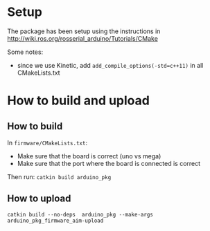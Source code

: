 # Setup

The package has been setup using the instructions in http://wiki.ros.org/rosserial_arduino/Tutorials/CMake

Some notes:
* since we use Kinetic, add `add_compile_options(-std=c++11)` in all CMakeLists.txt

# How to build and upload

## How to build

In `firmware/CMakeLists.txt`:
* Make sure that the board is correct (uno vs mega)
* Make sure that the port where the board is connected is correct

Then run: `catkin build arduino_pkg`

## How to upload

`catkin build --no-deps  arduino_pkg --make-args arduino_pkg_firmware_aim-upload`

